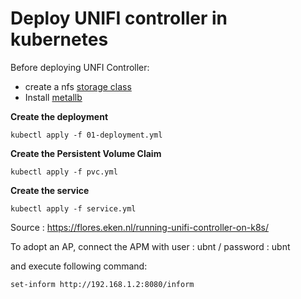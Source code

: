 # Deploy UNIFI controller in kubernetes

Before deploying UNFI Controller:
- create a nfs [storage class](https://github.com/stanislaspiron/microk8s_awx/blob/main/nfs/README.md)
- Install [metallb](https://github.com/stanislaspiron/microk8s_awx/blob/main/microk8s/dashboard_install.md)

**Create the deployment**
```
kubectl apply -f 01-deployment.yml
```


**Create the Persistent Volume Claim**
```
kubectl apply -f pvc.yml
```

**Create the service**
```
kubectl apply -f service.yml
```

Source : https://flores.eken.nl/running-unifi-controller-on-k8s/


To adopt an AP, connect the APM with user : ubnt / password : ubnt 

and execute following command:

```
set-inform http://192.168.1.2:8080/inform

